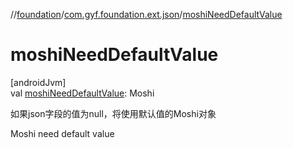 //[foundation](../../index.md)/[com.gyf.foundation.ext.json](index.md)/[moshiNeedDefaultValue](moshi-need-default-value.md)

# moshiNeedDefaultValue

[androidJvm]\
val [moshiNeedDefaultValue](moshi-need-default-value.md): Moshi

如果json字段的值为null，将使用默认值的Moshi对象

Moshi need default value